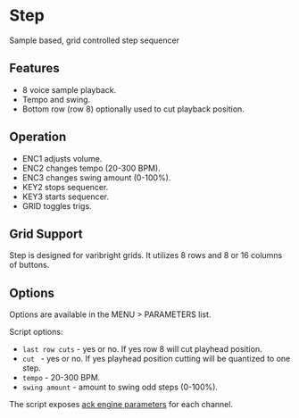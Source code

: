 ---
---

# Step

Sample based, grid controlled step sequencer

## Features

- 8 voice sample playback.
- Tempo and swing.
- Bottom row (row 8) optionally used to cut playback position.

## Operation

- ENC1 adjusts volume.
- ENC2 changes tempo (20-300 BPM).
- ENC3 changes swing amount (0-100%).
- KEY2 stops sequencer.
- KEY3 starts sequencer.
- GRID toggles trigs.

## Grid Support

Step is designed for varibright grids. It utilizes 8 rows and 8 or 16 columns of buttons.

## Options

Options are available in the MENU > PARAMETERS list.

Script options:

- `last row cuts` - yes or no. If yes row 8 will cut playhead position.
- `cut ` - yes or no. If yes playhead position cutting will be quantized to one step.
- `tempo` - 20-300 BPM.
- `swing amount` - amount to swing odd steps (0-100%).

The script exposes [ack engine parameters](../ack) for each channel.

